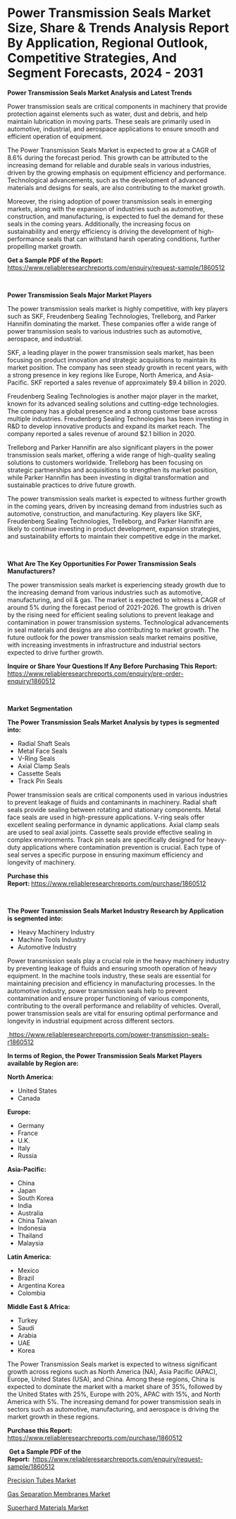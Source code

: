 <p><h1>Power Transmission Seals Market Size, Share & Trends Analysis Report By Application, Regional Outlook, Competitive Strategies, And Segment Forecasts, 2024 - 2031</h1></p><p><strong>Power Transmission Seals Market Analysis and Latest Trends</strong></p>
<p><p>Power transmission seals are critical components in machinery that provide protection against elements such as water, dust and debris, and help maintain lubrication in moving parts. These seals are primarily used in automotive, industrial, and aerospace applications to ensure smooth and efficient operation of equipment.</p><p>The Power Transmission Seals Market is expected to grow at a CAGR of 8.6% during the forecast period. This growth can be attributed to the increasing demand for reliable and durable seals in various industries, driven by the growing emphasis on equipment efficiency and performance. Technological advancements, such as the development of advanced materials and designs for seals, are also contributing to the market growth.</p><p>Moreover, the rising adoption of power transmission seals in emerging markets, along with the expansion of industries such as automotive, construction, and manufacturing, is expected to fuel the demand for these seals in the coming years. Additionally, the increasing focus on sustainability and energy efficiency is driving the development of high-performance seals that can withstand harsh operating conditions, further propelling market growth.</p></p>
<p><strong>Get a Sample PDF of the Report:&nbsp;</strong> <a href="https://www.reliableresearchreports.com/enquiry/request-sample/1860512">https://www.reliableresearchreports.com/enquiry/request-sample/1860512</a></p>
<p>&nbsp;</p>
<p><strong>Power Transmission Seals Major Market Players</strong></p>
<p><p>The power transmission seals market is highly competitive, with key players such as SKF, Freudenberg Sealing Technologies, Trelleborg, and Parker Hannifin dominating the market. These companies offer a wide range of power transmission seals to various industries such as automotive, aerospace, and industrial.</p><p>SKF, a leading player in the power transmission seals market, has been focusing on product innovation and strategic acquisitions to maintain its market position. The company has seen steady growth in recent years, with a strong presence in key regions like Europe, North America, and Asia-Pacific. SKF reported a sales revenue of approximately $9.4 billion in 2020.</p><p>Freudenberg Sealing Technologies is another major player in the market, known for its advanced sealing solutions and cutting-edge technologies. The company has a global presence and a strong customer base across multiple industries. Freudenberg Sealing Technologies has been investing in R&D to develop innovative products and expand its market reach. The company reported a sales revenue of around $2.1 billion in 2020.</p><p>Trelleborg and Parker Hannifin are also significant players in the power transmission seals market, offering a wide range of high-quality sealing solutions to customers worldwide. Trelleborg has been focusing on strategic partnerships and acquisitions to strengthen its market position, while Parker Hannifin has been investing in digital transformation and sustainable practices to drive future growth.</p><p>The power transmission seals market is expected to witness further growth in the coming years, driven by increasing demand from industries such as automotive, construction, and manufacturing. Key players like SKF, Freudenberg Sealing Technologies, Trelleborg, and Parker Hannifin are likely to continue investing in product development, expansion strategies, and sustainability efforts to maintain their competitive edge in the market.</p></p>
<p>&nbsp;</p>
<p><strong>What Are The Key Opportunities For Power Transmission Seals Manufacturers?</strong></p>
<p><p>The power transmission seals market is experiencing steady growth due to the increasing demand from various industries such as automotive, manufacturing, and oil & gas. The market is expected to witness a CAGR of around 5% during the forecast period of 2021-2026. The growth is driven by the rising need for efficient sealing solutions to prevent leakage and contamination in power transmission systems. Technological advancements in seal materials and designs are also contributing to market growth. The future outlook for the power transmission seals market remains positive, with increasing investments in infrastructure and industrial sectors expected to drive further growth.</p></p>
<p><strong>Inquire or Share Your Questions If Any Before Purchasing This Report:</strong> <a href="https://www.reliableresearchreports.com/enquiry/pre-order-enquiry/1860512">https://www.reliableresearchreports.com/enquiry/pre-order-enquiry/1860512</a></p>
<p>&nbsp;</p>
<p><strong>Market Segmentation</strong></p>
<p><strong>The Power Transmission Seals Market Analysis by types is segmented into:</strong></p>
<p><ul><li>Radial Shaft Seals</li><li>Metal Face Seals</li><li>V-Ring Seals</li><li>Axial Clamp Seals</li><li>Cassette Seals</li><li>Track Pin Seals</li></ul></p>
<p><p>Power transmission seals are critical components used in various industries to prevent leakage of fluids and contaminants in machinery. Radial shaft seals provide sealing between rotating and stationary components. Metal face seals are used in high-pressure applications. V-ring seals offer excellent sealing performance in dynamic applications. Axial clamp seals are used to seal axial joints. Cassette seals provide effective sealing in complex environments. Track pin seals are specifically designed for heavy-duty applications where contamination prevention is crucial. Each type of seal serves a specific purpose in ensuring maximum efficiency and longevity of machinery.</p></p>
<p><strong>Purchase this Report:&nbsp;</strong><a href="https://www.reliableresearchreports.com/purchase/1860512">https://www.reliableresearchreports.com/purchase/1860512</a></p>
<p>&nbsp;</p>
<p><strong>The Power Transmission Seals Market Industry Research by Application is segmented into:</strong></p>
<p><ul><li>Heavy Machinery Industry</li><li>Machine Tools Industry</li><li>Automotive Industry</li></ul></p>
<p><p>Power transmission seals play a crucial role in the heavy machinery industry by preventing leakage of fluids and ensuring smooth operation of heavy equipment. In the machine tools industry, these seals are essential for maintaining precision and efficiency in manufacturing processes. In the automotive industry, power transmission seals help to prevent contamination and ensure proper functioning of various components, contributing to the overall performance and reliability of vehicles. Overall, power transmission seals are vital for ensuring optimal performance and longevity in industrial equipment across different sectors.</p></p>
<p><a href="https://www.reliableresearchreports.com/power-transmission-seals-r1860512">&nbsp;https://www.reliableresearchreports.com/power-transmission-seals-r1860512</a></p>
<p><strong>In terms of Region, the Power Transmission Seals Market Players available by Region are:</strong></p>
<p>
    <p> <strong> North America: </strong>
        <ul>
            <li>United States</li>
            <li>Canada</li>
        </ul>
        </p> 
    <p> <strong> Europe: </strong>
        <ul>
            <li>Germany</li>
            <li>France</li>
            <li>U.K.</li>
            <li>Italy</li>
            <li>Russia</li>
        </ul>
        </p> 
    <p> <strong> Asia-Pacific: </strong>
        <ul>
            <li>China</li>
            <li>Japan</li>
            <li>South Korea</li>
            <li>India</li>
            <li>Australia</li>
            <li>China Taiwan</li>
            <li>Indonesia</li>
            <li>Thailand</li>
            <li>Malaysia</li>
        </ul>
        </p> 
    <p> <strong> Latin America: </strong>
        <ul>
            <li>Mexico</li>
            <li>Brazil</li>
            <li>Argentina Korea</li>
            <li>Colombia</li>
        </ul>
        </p> 
    <p> <strong> Middle East & Africa: </strong>
        <ul>
            <li>Turkey</li>
            <li>Saudi</li>
            <li>Arabia</li>
            <li>UAE</li>
            <li>Korea</li>
        </ul>
    </p>
    </p>
<p><p>The Power Transmission Seals market is expected to witness significant growth across regions such as North America (NA), Asia Pacific (APAC), Europe, United States (USA), and China. Among these regions, China is expected to dominate the market with a market share of 35%, followed by the United States with 25%, Europe with 20%, APAC with 15%, and North America with 5%. The increasing demand for power transmission seals in sectors such as automotive, manufacturing, and aerospace is driving the market growth in these regions.</p></p>
<p><strong>Purchase this Report: </strong><a href="https://www.reliableresearchreports.com/purchase/1860512">https://www.reliableresearchreports.com/purchase/1860512</a></p>
<p>&nbsp;<strong>Get a Sample PDF of the Report:&nbsp;&nbsp;</strong><a href="https://www.reliableresearchreports.com/enquiry/request-sample/1860512">https://www.reliableresearchreports.com/enquiry/request-sample/1860512</a></p>
<p><strong></strong></p>
<p><p><a href="https://www.linkedin.com/pulse/precision-tubes-market-growth-trends-covid-19-impact-forecasts-890qf?trackingId=0LXmBoqYbqiiYQZkj39nsw%3D%3D">Precision Tubes Market</a></p><p><a href="https://www.linkedin.com/pulse/gas-separation-membranes-market-goal-estimating-size-future-59wif?trackingId=9N4W1ms2d4Mxk66mJauQ8A%3D%3D">Gas Separation Membranes Market</a></p><p><a href="https://www.linkedin.com/pulse/superhard-materials-market-comprehensive-report-its-share-amp-qeuyc?trackingId=A4Lij6sPCu83NRDrw%2BJm5w%3D%3D">Superhard Materials Market</a></p></p>